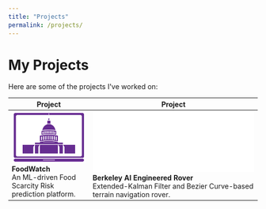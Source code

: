 ```yaml
---
title: "Projects"
permalink: /projects/
---
```


# My Projects

Here are some of the projects I've worked on:

| Project | Project |
|---------|---------|
| [![FoodWatch](assets/foodwatch.png)](https://pcs-foodwatch.vercel.app)<br>**FoodWatch**<br>An ML-driven Food Scarcity Risk prediction platform. | [![Berkeley AI Engineered Rover](assets/stac.png)](assets/stac.png)<br>**Berkeley AI Engineered Rover**<br>Extended-Kalman Filter and Bezier Curve-based terrain navigation rover. |
